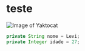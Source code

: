 # teste

![Image of Yaktocat](https://octodex.github.com/images/yaktocat.png)

``` Java
private String nome = Levi;
private Integer idade = 27;
```
